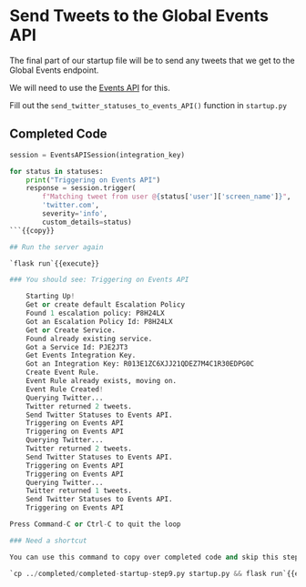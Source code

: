 # Send Tweets to the Global Events API

The final part of our startup file will be to send any tweets that we get to the Global Events endpoint.

We will need to use the [Events API](https://developer.pagerduty.com/api-reference/reference/events-v2/openapiv3.json/paths/~1enqueue/post) for this.

Fill out the `send_twitter_statuses_to_events_API()` function in `startup.py`

## Completed Code

```python
session = EventsAPISession(integration_key)

for status in statuses:
    print("Triggering on Events API")
    response = session.trigger(
        f"Matching tweet from user @{status['user']['screen_name']}",
        'twitter.com',
        severity='info',
        custom_details=status)
```{{copy}}

## Run the server again

`flask run`{{execute}}

### You should see: Triggering on Events API

    Starting Up!
    Get or create default Escalation Policy
    Found 1 escalation policy: P8H24LX
    Got an Escalation Policy Id: P8H24LX
    Get or Create Service.
    Found already existing service.
    Got a Service Id: PJE2JT3
    Get Events Integration Key.
    Got an Integration Key: R013E1ZC6XJJ21QDEZ7M4C1R30EDPG0C
    Create Event Rule.
    Event Rule already exists, moving on.
    Event Rule Created!
    Querying Twitter...
    Twitter returned 2 tweets.
    Send Twitter Statuses to Events API.
    Triggering on Events API
    Triggering on Events API
    Querying Twitter...
    Twitter returned 2 tweets.
    Send Twitter Statuses to Events API.
    Triggering on Events API
    Triggering on Events API
    Querying Twitter...
    Twitter returned 1 tweets.
    Send Twitter Statuses to Events API.
    Triggering on Events API

Press Command-C or Ctrl-C to quit the loop

### Need a shortcut

You can use this command to copy over completed code and skip this step.

`cp ../completed/completed-startup-step9.py startup.py && flask run`{{execute}}
